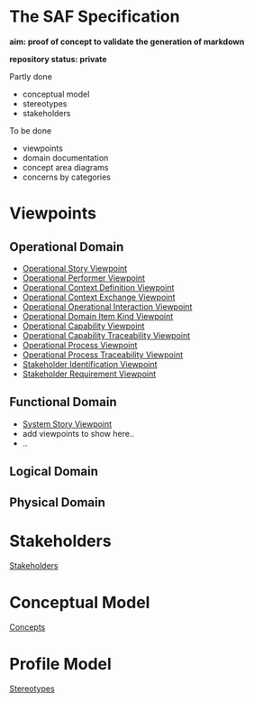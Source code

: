 # The SAF Specification
**aim: proof of concept to validate the generation of markdown**

**repository status: private**

Partly done
* conceptual model
* stereotypes
* stakeholders

To be done 
* viewpoints
* domain documentation
* concept area diagrams
* concerns by categories

# Viewpoints
## Operational Domain
* [Operational Story Viewpoint](viewpoints/Operational-Story-Viewpoint.md)
* [Operational Performer Viewpoint](viewpoints/Operational-Performer-Viewpoint.md)
* [Operational Context Definition Viewpoint](viewpoints/Operational-Context-Definition-Viewpoint.md)
* [Operational Context Exchange Viewpoint](viewpoints/Operational-Context-Exchange-Viewpoint.md)
* [Operational Operational Interaction Viewpoint](viewpoints/Operational-Interaction-Viewpoint.md)
* [Operational Domain Item Kind Viewpoint](viewpoints/Operational-Domain-Item-Kind-Viewpoint.md)
* [Operational Capability Viewpoint](viewpoints/Operational-Capability-Viewpoint.md)
* [Operational Capability Traceability Viewpoint](viewpoints/Operational-Capability-Traceability-Viewpoint.md)
* [Operational Process Viewpoint](viewpoints/Operational-Process-Viewpoint.md)
* [Operational Process Traceability Viewpoint](viewpoints/Operational-Process-Traceability-Viewpoint.md)
* [Stakeholder Identification Viewpoint](viewpoints/Stakeholder-Identification-Viewpoint.md)
* [Stakeholder Requirement Viewpoint](viewpoints/Stakeholder-Requirement-Viewpoint.md)
## Functional Domain
* [System Story Viewpoint](viewpoints/System-Story-Viewpoint.md)
* add viewpoints to show here..
* ..
## Logical Domain
## Physical Domain

# Stakeholders
[Stakeholders](stakeholders.md)

# Conceptual Model
[Concepts](concepts.md)

# Profile Model
[Stereotypes](stereotypes.md)
